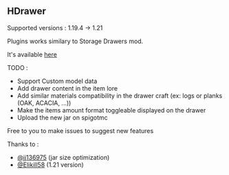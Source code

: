 ## HDrawer

Supported versions : 1.19.4 -> 1.21


Plugins works similary to Storage Drawers mod.

It's available [here](https://www.spigotmc.org/resources/114799/)

TODO :
- Support Custom model data
- Add drawer content in the item lore
- Add similar materials compatibility in the drawer craft (ex: logs or planks (OAK, ACACIA, ...))
- Make the items amount format toggleable displayed on the drawer
- Upload the new jar on spigotmc

Free to you to make issues to suggest new features

Thanks to :
- [@jj136975](https://github.com/jj136975) (jar size optimization)
- [@Elikill58](https://github.com/Elikill58) (1.21 version)
